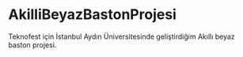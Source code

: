 # AkilliBeyazBastonProjesi
 Teknofest için İstanbul Aydın Üniversitesinde geliştirdiğim Akıllı beyaz baston projesi.
